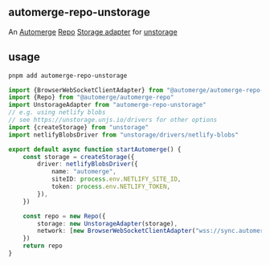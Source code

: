 ## automerge-repo-unstorage

An [Automerge](https://automerge.org/)
[Repo](https://automerge.org/docs/repositories) [Storage
adapter](https://automerge.org/docs/repositories/storage/) for
[unstorage](https://unstorage.unjs.io/)

## usage

```bash
pnpm add automerge-repo-unstorage
```

```ts
import {BrowserWebSocketClientAdapter} from "@automerge/automerge-repo-network-websocket"
import {Repo} from "@automerge/automerge-repo"
import UnstorageAdapter from "automerge-repo-unstorage"
// e.g. using netlify blobs
// see https://unstorage.unjs.io/drivers for other options
import {createStorage} from "unstorage"
import netlifyBlobsDriver from "unstorage/drivers/netlify-blobs"

export default async function startAutomerge() {
	const storage = createStorage({
		driver: netlifyBlobsDriver({
			name: "automerge",
			siteID: process.env.NETLIFY_SITE_ID,
			token: process.env.NETLIFY_TOKEN,
		}),
	})

	const repo = new Repo({
		storage: new UnstorageAdapter(storage),
		network: [new BrowserWebSocketClientAdapter("wss://sync.automerge.org")],
	})
	return repo
}
```
